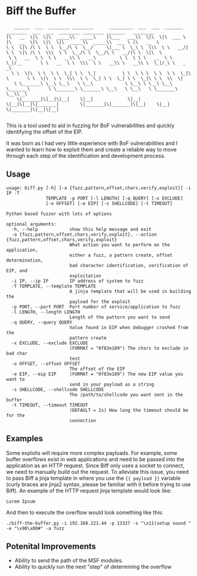 # Biff the Buffer

```
   ______  ___  ________ ________      _________  ___  ___  _______           ________  ___  ___  ________ ________ _______   ________     
|\   __  \|\  \|\  _____\\  _____\    |\___   ___\\  \|\  \|\  ___ \         |\   __  \|\  \|\  \|\  _____\\  _____\\  ___ \ |\   __  \    
\ \  \|\ /\ \  \ \  \__/\ \  \__/     \|___ \  \_\ \  \\\  \ \   __/|        \ \  \|\ /\ \  \\\  \ \  \__/\ \  \__/\ \   __/|\ \  \|\  \   
 \ \   __  \ \  \ \   __\\ \   __\         \ \  \ \ \   __  \ \  \_|/__       \ \   __  \ \  \\\  \ \   __\\ \   __\\ \  \_|/_\ \   _  _\  
  \ \  \|\  \ \  \ \  \_| \ \  \_|          \ \  \ \ \  \ \  \ \  \_|\ \       \ \  \|\  \ \  \\\  \ \  \_| \ \  \_| \ \  \_|\ \ \  \\  \| 
   \ \_______\ \__\ \__\   \ \__\            \ \__\ \ \__\ \__\ \_______\       \ \_______\ \_______\ \__\   \ \__\   \ \_______\ \__\\ _\ 
    \|_______|\|__|\|__|    \|__|             \|__|  \|__|\|__|\|_______|        \|_______|\|_______|\|__|    \|__|    \|_______|\|__|\|__|
                                                                                                                                           
```

This is a tool used to aid in fuzzing for BoF vulnerabilities and quickly identifying the offset of the EIP.

It was born as I had very little experience with BoF vulnerabilities and I wanted to learn how to exploit them and create a reliable way to move through each step of the identification and development process.

## Usage

```
usage: biff.py [-h] [-a {fuzz,pattern,offset,chars,verify,exploit}] -i IP -T
               TEMPLATE -p PORT [-l LENGTH] [-q QUERY] [-x EXCLUDE]
               [-o OFFSET] [-e EIP] [-s SHELLCODE] [-t TIMEOUT]

Python based fuzzer with lots of options

optional arguments:
  -h, --help            show this help message and exit
  -a {fuzz,pattern,offset,chars,verify,exploit}, --action {fuzz,pattern,offset,chars,verify,exploit}
                        What action you want to perform on the application,
                        either a fuzz, a pattern create, offset determination,
                        bad character identification, verification of EIP, and
                        exploitation
  -i IP, --ip IP        IP address of system to fuzz
  -T TEMPLATE, --template TEMPLATE
                        A jinja template that will be used in building the
                        payload for the exploit
  -p PORT, --port PORT  Port number of service/application to fuzz
  -l LENGTH, --length LENGTH
                        Length of the pattern you want to send
  -q QUERY, --query QUERY
                        Value found in EIP when debugger crashed from the
                        pattern create
  -x EXCLUDE, --exclude EXCLUDE
                        (FORMAT = "0f83e189") The chars to exclude in bad char
                        test
  -o OFFSET, --offset OFFSET
                        The offset of the EIP
  -e EIP, --eip EIP     (FORMAT = "0f83e189") The new EIP value you want to
                        send in your payload as a string
  -s SHELLCODE, --shellcode SHELLCODE
                        The /path/to/shellcode you want sent in the buffer
  -t TIMEOUT, --timeout TIMEOUT
                        (DEFAULT = 2s) How long the timeout should be for the
                        connection

```

## Examples

Some exploits will require more complex payloads. For example, some buffer overflows exist in web applications and need to be passed into the application as an HTTP request. Since Biff only uses a socket to connect, we need to manually build out the request. To alleviate this issue, you need to pass Biff a jinja template in where you use the `{{ payload }}` variable (curly braces are jinja2 syntax, please be familiar with it before trying to use Biff). An example of the HTTP request jinja template would look like:

```
Lorem Ipsum
```

And then to execute the overflow would look something like this:

```
./biff-the-buffer.py -i 192.168.221.44 -p 13327 -s "\x11(setup sound " -e "\x90\x00#" -a fuzz
```

## Potenital Improvements

* Ability to send the path of the MSF modules.
* Ability to quickly run the next "step" of determining the overflow
